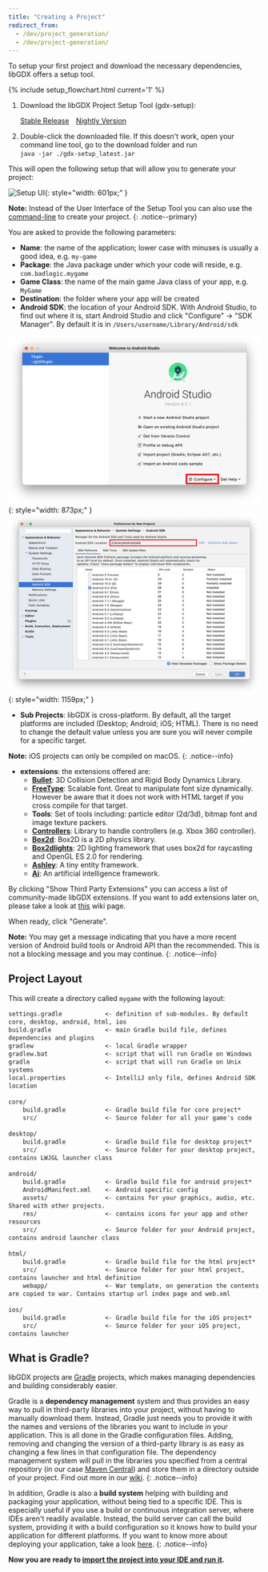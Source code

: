 ```yaml
---
title: "Creating a Project"
redirect_from:
  - /dev/project_generation/
  - /dev/project-generation/
---
```


To setup your first project and download the necessary dependencies, libGDX offers a setup tool.

{% include setup_flowchart.html current='1' %}

1. Download the libGDX Project Setup Tool (gdx-setup):

    <a href="/assets/downloads/legacy_setup/gdx-setup_latest.jar" class="btn btn--success" style="margin-right: 10px">Stable Release</a>
    <a href="https://libgdx-nightlies.s3.eu-central-1.amazonaws.com/libgdx-runnables/gdx-setup.jar" class="btn btn--success">Nightly Version</a>

2. Double-click the downloaded file. If this doesn't work, open your command line tool, go to the download folder and run <br>`java -jar ./gdx-setup_latest.jar`

This will open the following setup that will allow you to generate your project:

![Setup UI](https://i.imgur.com/nI5lQKT.jpg){: style="width: 601px;" }

**Note:** Instead of the User Interface of the Setup Tool you can also use the [command-line](/wiki/start/project-setup-via-command-line) to create your project.
{: .notice--primary}

You are asked to provide the following parameters:
* **Name**: the name of the application; lower case with minuses is usually a good idea, e.g. `my-game`
* **Package**: the Java package under which your code will reside, e.g. `com.badlogic.mygame`
* **Game Class**: the name of the main game Java class of your app, e.g. `MyGame`
* **Destination**: the folder where your app will be created
* **Android SDK**: the location of your Android SDK. With Android Studio, to find out where it is, start Android Studio and click "Configure" -> "SDK Manager". By default it is in `/Users/username/Library/Android/sdk` <br>

![Android Studio welcome screen](/assets/wiki/images/project-generation2.png){: style="width: 873px;" }
![Android Studio SDK manager](/assets/wiki/images/project-generation3.png){: style="width: 1159px;" }

* **Sub Projects**: libGDX is cross-platform. By default, all the target platforms are included (Desktop; Android; iOS; HTML). There is no need to change the default value unless you are sure you will never compile for a specific target.

**Note:** iOS projects can only be compiled on macOS.
{: .notice--info}

* **extensions**: the extensions offered are:<br>
  * **[Bullet](/wiki/extensions/physics/bullet/bullet-physics)**: 3D Collision Detection and Rigid Body Dynamics Library.<br>
  * **[FreeType](/wiki/extensions/gdx-freetype)**: Scalable font. Great to manipulate font size dynamically. However be aware that it does not work with HTML target if you cross compile for that target.<br>
  * **Tools**: Set of tools including: particle editor (2d/3d), bitmap font and image texture packers.<br>
  * **[Controllers](https://github.com/libgdx/gdx-controllers)**: Library to handle controllers (e.g. Xbox 360 controller).<br>
  * **[Box2d](/wiki/extensions/physics/box2d)**: Box2D is a 2D physics library.<br>
  * **[Box2dlights](https://github.com/libgdx/box2dlights)**: 2D lighting framework that uses box2d for raycasting and OpenGL ES 2.0 for rendering.<br>
  * **[Ashley](https://github.com/libgdx/ashley)**: A tiny entity framework.<br>
  * **[Ai](https://github.com/libgdx/gdx-ai)**: An artificial intelligence framework.<br>

By clicking "Show Third Party Extensions" you can access a list of community-made libGDX extensions. If you want to add extensions later on, please take a look at [this](/wiki/articles/dependency-management-with-gradle#libgdx-extensions) wiki page.

When ready, click "Generate".

**Note:** You may get a message indicating that you have a more recent version of Android build tools or Android API than the recommended. This is not a blocking message and you may continue.
{: .notice--info}

## Project Layout
This will create a directory called `mygame` with the following layout:

```
settings.gradle            <- definition of sub-modules. By default core, desktop, android, html, ios
build.gradle               <- main Gradle build file, defines dependencies and plugins
gradlew                    <- local Gradle wrapper
gradlew.bat                <- script that will run Gradle on Windows
gradle                     <- script that will run Gradle on Unix systems
local.properties           <- IntelliJ only file, defines Android SDK location

core/
    build.gradle           <- Gradle build file for core project*
    src/                   <- Source folder for all your game's code

desktop/
    build.gradle           <- Gradle build file for desktop project*
    src/                   <- Source folder for your desktop project, contains LWJGL launcher class

android/
    build.gradle           <- Gradle build file for android project*
    AndroidManifest.xml    <- Android specific config
    assets/                <- contains for your graphics, audio, etc.  Shared with other projects.
    res/                   <- contains icons for your app and other resources
    src/                   <- Source folder for your Android project, contains android launcher class

html/
    build.gradle           <- Gradle build file for the html project*
    src/                   <- Source folder for your html project, contains launcher and html definition
    webapp/                <- War template, on generation the contents are copied to war. Contains startup url index page and web.xml

ios/
    build.gradle           <- Gradle build file for the iOS project*
    src/                   <- Source folder for your iOS project, contains launcher
```

## What is Gradle?
libGDX projects are [Gradle](https://gradle.org/) projects, which makes managing dependencies and building considerably easier.

Gradle is a **dependency management** system and thus provides an easy way to pull in third-party libraries into your project, without having to manually download them. Instead, Gradle just needs you to provide it with the names and versions of the libraries you want to include in your application. This is all done in the Gradle configuration files. Adding, removing and changing the version of a third-party library is as easy as changing a few lines in that configuration file. The dependency management system will pull in the libraries you specified from a central repository (in our case [Maven Central](http://search.maven.org/)) and store them in a directory outside of your project. Find out more in our [wiki](/wiki/articles/dependency-management-with-gradle).
{: .notice--info}

In addition, Gradle is also a **build system** helping with building and packaging your application, without being tied to a specific IDE. This is especially useful if you use a build or continuous integration server, where IDEs aren't readily available. Instead, the build server can call the build system, providing it with a build configuration so it knows how to build your application for different platforms. If you want to know more about deploying your application, take a look [here](/wiki/deployment/deploying-your-application).
{: .notice--info}

**Now you are ready to [import the project into your IDE and run it](/wiki/start/import-and-running).**
